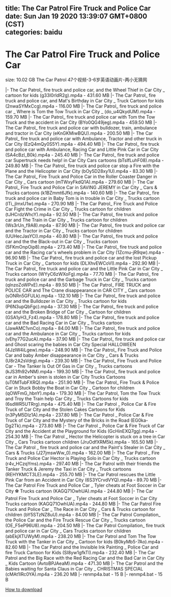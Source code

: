 
title: The Car Patrol Fire Truck and Police Car
date: Sun Jan 19 2020 13:39:07 GMT+0800 (CST)    
categories: baidu
---

# The Car Patrol Fire Truck and Police Car
size: 10.02 GB
 The Car Patrol 47个视频-3-6岁英语动画片-两小无猜网
 
|- The Car Patrol_ fire truck and police car, and the Wheel Thief in Car City _ cartoon for kids (g33I0rldR2g).mp4a - 431.60 MB
|- The Car Patrol_ fire truck and police car, and Mat's Birthday in Car City _ Truck Cartoon for kids (2nwaSYMxCcg).mp4a - 116.00 MB
|- The Car Patrol_ fire truck and police car _ Where is Tom the Tow Truck in Car City _ (do_u4QkydUM).mp4a - 159.70 MB
|- The Car Patrol_ fire truck and police car with Tom the Tow Truck and the accident  in Car City (BYo0QG49jeg).mp4a - 459.50 MB
|- The Car Patrol_ fire truck and police car with bulldozer, train, ambulance and tractor in Car City (eKnGKMiwBQU).mp4a - 200.50 MB
|- The Car Patrol_ fire truck and police car with Ambulance, Tractor and other truck in Car City (EzQ4mQy0S5Y).mp4a - 494.40 MB
|- The Car Patrol_ fire truck and police car with Ambulance, Racing Car and Little Pink Car in Car City (SA4cBzl_B0k).mp4a - 245.40 MB
|- The Car Patrol_ fire truck and police car Supertruck needs help! in Car City  Cars cartoons (bTsIfLuhF08).mp4a - 249.80 MB
|- The Car Patrol_ fire truck and police car stop a Fire with the Plane and the Helicopter in Car City (bOy5D28xy1U).mp4a - 83.30 MB
|- The Car Patrol_ Fire Truck and Police Car in the Roller Coaster Danger in Car City _ Cars cartoon (mTWxyFkdQ1A).mp4a - 279.60 MB
|- The Car Patrol_ Fire Truck and Police Car in SAVING JEREMY in Car City _ Cars & Trucks cartoons (k1BZmmt6Jfk).mp4a - 140.60 MB
|- The Car Patrol_ fire truck and police car in Baby Tom is in trouble in Car City _ Trucks cartoon (lTi_jlmxU1w).mp4a - 270.90 MB
|- The Car Patrol_ Fire Truck and Police Car Fight the Crime in Car City _ Trucks cartoon for children (tJHCrdzWhcY).mp4a - 92.50 MB
|- The Car Patrol_ fire truck and police car and The Train in Car City _ Trucks cartoon for children (Ws3rUn_f9A8).mp4a - 87.90 MB
|- The Car Patrol_ fire truck and police car and the Tractor in Car City _ Trucks cartoon for children (UUHecJasYCI).mp4a - 40.80 MB
|- The Car Patrol_ fire truck and police car and the the Black-out in Car City _ Trucks cartoon (5FKmOnpOip8).mp4a - 273.40 MB
|- The Car Patrol_ fire truck and police car and the Racing car's wheels problem  in Car City (1Zcmu-jR9qw).mp4a - 96.90 MB
|- The Car Patrol_ fire truck and police car and the lost Pickup Truck in Car City _ Cartoon for kids (DLXhvEWCoVI).mp4a - 292.90 MB
|- The Car Patrol_ fire truck and police car and the Little Pink Car in Car City _ Trucks cartoon (WYyC6zWXoFg).mp4a - 77.70 MB
|- The Car Patrol_ fire truck and police car and the Garbage Truck in Car City _ Trucks cartoon (qlnzoZoWPxE).mp4a - 89.50 MB
|- The Car Patrol_ FIRE TRUCK and POLICE CAR and The Crane disappearance in CAR CITY _ Cars cartoon (sONRn5GFULk).mp4a - 132.10 MB
|- The Car Patrol_ fire truck and police car and the Bulldozer in Car City _ Trucks cartoon for kids (P6N3upQbFgc).mp4a - 37.30 MB
|- The Car Patrol_ fire truck and police car and the Broken Bridge of Car City _ Cartoon for children (GSA1yH3_Fz4).mp4a - 178.80 MB
|- The Car Patrol_ fire truck and police car and the Bad Racing Car in Car City _ Trucks cartoon (JawAMC1vnCo).mp4a - 84.00 MB
|- The Car Patrol_ fire truck and police car and the Ambulance in Car City _ Trucks cartoon for kids (vEhy77G2ucA).mp4a - 37.90 MB
|- The Car Patrol_ fire truck and police car and Ghost scaring the babies in Car City Special HALLOWEEN (4JzlW4iLgew).mp4a - 248.90 MB
|- The Car Patrol_ Fire Truck and Police Car and baby Amber disappearance in Car City _ Cars & Trucks (U8r2A2sVdrg).mp4a - 239.30 MB
|- The Car Patrol_ Fire Truck and Police Car - The Tanker Is Out Of Gas in Car City _ Trucks cartoons (kJS3fh92vNM).mp4a - 199.30 MB
|- The Car Patrol_ fire truck and police car  in Amber's siren is stolen in Car City  Trucks Cartoons (uT0MTubFXRQ).mp4a - 251.90 MB
|- The Car Patrol_ Fire Truck & Police Car in Stuck Bobby the Boat in Car City _ Cartoon for children (qOWFmG_hbnY).mp4a - 179.30 MB
|- The Car Patrol, Tom the Tow Truck and Troy the Train help Car City _ Trucks Cartoons for kids (6sdWR5UTRrg).mp4a - 475.40 MB
|- The Car Patrol _ Police Car & Fire Truck of Car City and the Stolen Cakes  Cartoons for Kids (n3PyM5Dlz1A).mp4a - 237.80 MB
|- The Car Patrol _ Police Car & Fire Truck of Car City and the Mystery of the Bricks in the Road (EG0ka-Dg2Tk).mp4a - 273.80 MB
|- The Car Patrol _ Police Car & Fire Truck of Car City and the Accident at the Playground for Kids (GcHinEXQ7gg).mp4a - 254.30 MB
|- The Car Patrol _ Hector the Helicopter is stuck on a tree in Car City _ Cars Trucks cartoon children (JruOdfXRM5k).mp4a - 165.50 MB
|- The Car Patrol _ fire truck and police car and the Paint's Stealer in Car City _ Cars & Trucks  (J27jmswWw_0).mp4a - 162.00 MB
|- The Car Patrol _ Fire Truck and Police Car  Hector is Playing Solo in Car City _ Trucks cartoon (r4v_HCzqYms).mp4a - 297.40 MB
|- The Car Patrol with their friends the Tanker Truck & Jeremy  the Taxi in Car City _ Truck cartoons (REHYKMCT3LE).mp4a - 255.70 MB
|- The Car Patrol rescues the Little Pink Car from an Accident in Car City (6S3YCrvdVYQ).mp4a - 89.70 MB
|- The Car Patrol Fire Truck and Police Car _ Tyler cheats at Foot Soccer in Car City ⚽ Trucks cartoon (KAGQ71OwhUA).mp4a - 244.80 MB
|- The Car Patrol Fire Truck and Police Car _ Tyler cheats at Foot Soccer in Car City  Trucks cartoon (KAGQ71OwhUA).mp4a - 244.80 MB
|- The Car Patrol Fire Truck and Police Car _ The Race in Car City _ Cars & Trucks cartoon for children (bY5STzNZ8uU).mp4a - 84.00 MB
|- The Car Patrol Compilation_ the Police Car and the Fire Truck Rescue Car City _ Trucks cartoon (OE_F5eP96U8).mp4a - 204.50 MB
|- The Car Patrol Compilation_ fire truck and police car in Car City _ Cars Trucks cartoon for children (abEkjXTUWyM).mp4a - 238.20 MB
|- The Car Patrol and Tom The Tow Truck with the Tanker in Car City _ Cartoon for kids (B0kyMb5-7Ao).mp4a - 82.60 MB
|- The Car Patrol and the Invisible Ink Painting _ Police Car and fire Truck Cartoon for Kids (SI8yw1gfkTI).mp4a - 232.40 MB
|- The Car Patrol and the Big Race with the Red Racing Car and the Bad Car in Car City _ Kids Cartoon (AvtoBPJAeaM).mp4a - 471.30 MB
|- The Car Patrol and the Babies waiting for Santa Claus in Car City _ CHRISTMAS SPECIAL (cMAt1lRc0YA).mp4a - 236.20 MB
|- renmp4a.bat - 15 B
|- renmp4.bat - 15 B

[How to download](https://bpcam.bemobtrk.com/go/2ceec3aa-1ca2-46d6-b9ff-aaa5c184517c?jno=2389)